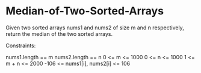 # Median-of-Two-Sorted-Arrays
Given two sorted arrays nums1 and nums2 of size m and n respectively, return the median of the two sorted arrays.


Constraints:

  nums1.length == m
  nums2.length == n
  0 <= m <= 1000
  0 <= n <= 1000
  1 <= m + n <= 2000
  -106 <= nums1[i], nums2[i] <= 106
